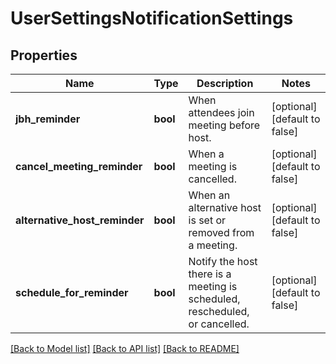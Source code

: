 # UserSettingsNotificationSettings

## Properties
Name | Type | Description | Notes
------------ | ------------- | ------------- | -------------
**jbh_reminder** | **bool** | When attendees join meeting before host. | [optional] [default to false]
**cancel_meeting_reminder** | **bool** | When a meeting is cancelled. | [optional] [default to false]
**alternative_host_reminder** | **bool** | When an alternative host is set or removed from a meeting. | [optional] [default to false]
**schedule_for_reminder** | **bool** | Notify the host there is a meeting is scheduled, rescheduled, or cancelled. | [optional] [default to false]

[[Back to Model list]](../README.md#documentation-for-models) [[Back to API list]](../README.md#documentation-for-api-endpoints) [[Back to README]](../README.md)


